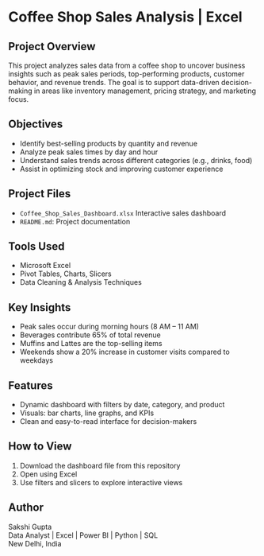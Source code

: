 
# Coffee Shop Sales Analysis | Excel

## Project Overview
This project analyzes sales data from a coffee shop to uncover business insights such as peak sales periods, top-performing products, customer behavior, and revenue trends. The goal is to support data-driven decision-making in areas like inventory management, pricing strategy, and marketing focus.

## Objectives
- Identify best-selling products by quantity and revenue
- Analyze peak sales times by day and hour
- Understand sales trends across different categories (e.g., drinks, food)
- Assist in optimizing stock and improving customer experience

## Project Files
- `Coffee_Shop_Sales_Dashboard.xlsx` Interactive sales dashboard
- `README.md`: Project documentation

## Tools Used
- Microsoft Excel 
- Pivot Tables, Charts, Slicers
- Data Cleaning & Analysis Techniques

## Key Insights
- Peak sales occur during morning hours (8 AM – 11 AM)
- Beverages contribute 65% of total revenue
- Muffins and Lattes are the top-selling items
- Weekends show a 20% increase in customer visits compared to weekdays

## Features
- Dynamic dashboard with filters by date, category, and product
- Visuals: bar charts, line graphs, and KPIs
- Clean and easy-to-read interface for decision-makers

## How to View
1. Download the dashboard file from this repository
2. Open using Excel 
3. Use filters and slicers to explore interactive views

## Author
Sakshi Gupta  
Data Analyst | Excel | Power BI | Python | SQL  
New Delhi, India



